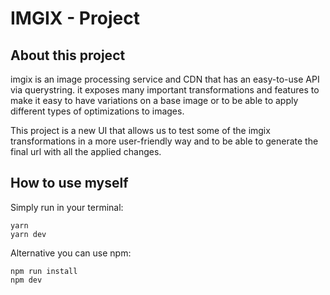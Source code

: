 # IMGIX - Project

## About this project
imgix is ​​an image processing service and CDN that has an easy-to-use API via querystring. it exposes many important transformations and features to make it easy to have variations on a base image or to be able to apply different types of optimizations to images.

This project is a new UI that allows us to test some of the imgix transformations in a more user-friendly way and to be able to generate the final url with all the applied changes. 

## How to use myself
Simply run in your terminal:
```shell
yarn
yarn dev
```

Alternative you can use npm:
```shell
npm run install
npm dev
```
